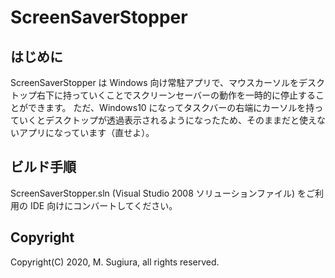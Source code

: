 # ScreenSaverStopper

## はじめに

ScreenSaverStopper は Windows 向け常駐アプリで、マウスカーソルをデスクトップ右下に持っていくことでスクリーンセーバーの動作を一時的に停止することができます。
ただ、Windows10 になってタスクバーの右端にカーソルを持っていくとデスクトップが透過表示されるようになったため、そのままだと使えないアプリになっています（直せよ）。

## ビルド手順

ScreenSaverStopper.sln (Visual Studio 2008 ソリューションファイル) をご利用の IDE 向けにコンバートしてください。

## Copyright

Copyright(C) 2020, M. Sugiura, all rights reserved.
